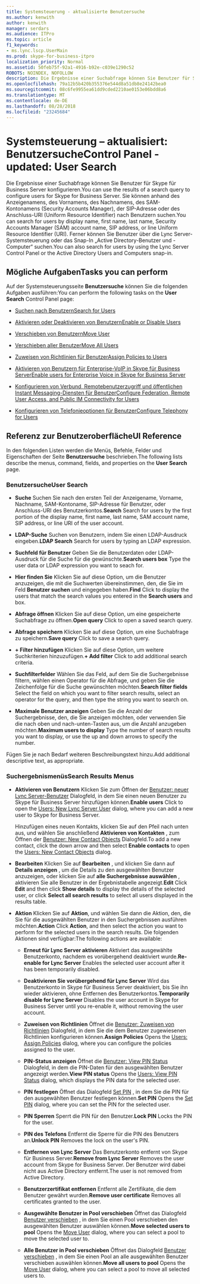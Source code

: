 ```yaml
---
title: Systemsteuerung - aktualisierte Benutzersuche
ms.author: kenwith
author: kenwith
manager: serdars
ms.audience: ITPro
ms.topic: article
f1_keywords:
- ms.lync.lscp.UserMain
ms.prod: skype-for-business-itpro
localization_priority: Normal
ms.assetid: 50feb75f-92a1-4916-b92e-c039e1290c52
ROBOTS: NOINDEX, NOFOLLOW
description: Die Ergebnisse einer Suchabfrage können Sie Benutzer für Skype für Business Server konfigurieren. Sie können anhand des Anzeigenamens, des Vornamens, des Nachnamens, des SAM-Kontonamens (Security Accounts Manager), der SIP-Adresse oder des Anschluss-URI (Uniform Resource Identifier) nach Benutzern suchen. Ferner können Sie Benutzer über die Lync Server-Systemsteuerung oder das Snap-In „Active Directory-Benutzer und -Computer“ suchen.
ms.openlocfilehash: 79a12b5b420b355376e544d8a51db8e24142bea0
ms.sourcegitcommit: 08c6fe9955ea61dd9cded2210ae0153e06bdd8a6
ms.translationtype: MT
ms.contentlocale: de-DE
ms.lasthandoff: 08/28/2018
ms.locfileid: "23245684"
---
```

# <a name="control-panel---updated-user-search"></a><span data-ttu-id="aed46-105">Systemsteuerung – aktualisiert: Benutzersuche</span><span class="sxs-lookup"><span data-stu-id="aed46-105">Control Panel - updated: User Search</span></span>

<span data-ttu-id="aed46-106">Die Ergebnisse einer Suchabfrage können Sie Benutzer für Skype für Business Server konfigurieren.</span><span class="sxs-lookup"><span data-stu-id="aed46-106">You can use the results of a search query to configure users for Skype for Business Server.</span></span> <span data-ttu-id="aed46-107">Sie können anhand des Anzeigenamens, des Vornamens, des Nachnamens, des SAM-Kontonamens (Security Accounts Manager), der SIP-Adresse oder des Anschluss-URI (Uniform Resource Identifier) nach Benutzern suchen.</span><span class="sxs-lookup"><span data-stu-id="aed46-107">You can search for users by display name, first name, last name, Security Accounts Manager (SAM) account name, SIP address, or line Uniform Resource Identifier (URI).</span></span> <span data-ttu-id="aed46-108">Ferner können Sie Benutzer über die Lync Server-Systemsteuerung oder das Snap-In „Active Directory-Benutzer und -Computer“ suchen.</span><span class="sxs-lookup"><span data-stu-id="aed46-108">You can also search for users by using the Lync Server Control Panel or the Active Directory Users and Computers snap-in.</span></span>

## <a name="tasks-you-can-perform"></a><span data-ttu-id="aed46-109">Mögliche Aufgaben</span><span class="sxs-lookup"><span data-stu-id="aed46-109">Tasks you can perform</span></span>

<span data-ttu-id="aed46-110">Auf der Systemsteuerungsseite **Benutzersuche** können Sie die folgenden Aufgaben ausführen:</span><span class="sxs-lookup"><span data-stu-id="aed46-110">You can perform the following tasks on the **User Search** Control Panel page:</span></span>

- [<span data-ttu-id="aed46-111">Suchen nach Benutzern</span><span class="sxs-lookup"><span data-stu-id="aed46-111">Search for Users</span></span>](https://technet.microsoft.com/library/3b9f6f55-d7a9-46ae-8e10-f221ba0d3bb5.aspx)

- [<span data-ttu-id="aed46-112">Aktivieren oder Deaktivieren von Benutzern</span><span class="sxs-lookup"><span data-stu-id="aed46-112">Enable or Disable Users</span></span>](https://technet.microsoft.com/library/12497d00-f665-4a97-be68-854c5a8be4fc.aspx)

- [<span data-ttu-id="aed46-113">Verschieben von Benutzern</span><span class="sxs-lookup"><span data-stu-id="aed46-113">Move User</span></span>](ms.lync.lscp.UserMove.md)

- [<span data-ttu-id="aed46-114">Verschieben aller Benutzer</span><span class="sxs-lookup"><span data-stu-id="aed46-114">Move All Users</span></span>](ms.lync.lscp.UserMoveAll.md)

- [<span data-ttu-id="aed46-115">Zuweisen von Richtlinien für Benutzer</span><span class="sxs-lookup"><span data-stu-id="aed46-115">Assign Policies to Users</span></span>](https://technet.microsoft.com/library/a4ed0120-d9e5-4eb2-acfd-8de2cb503652.aspx)

- [<span data-ttu-id="aed46-116">Aktivieren von Benutzern für Enterprise-VoIP in Skype für Business Server</span><span class="sxs-lookup"><span data-stu-id="aed46-116">Enable users for Enterprise Voice in Skype for Business Server</span></span>](../../../deploy/deploy-enterprise-voice/enable-users-for-enterprise-voice.md)

- [<span data-ttu-id="aed46-117">Konfigurieren von Verbund, Remotebenutzerzugriff und öffentlichen Instant Messaging-Diensten für Benutzer</span><span class="sxs-lookup"><span data-stu-id="aed46-117">Configure Federation, Remote User Access, and Public IM Connectivity for Users</span></span>](https://technet.microsoft.com/library/736fcaad-9f95-4896-b767-e199d86a00a4.aspx)

- [<span data-ttu-id="aed46-118">Konfigurieren von Telefonieoptionen für Benutzer</span><span class="sxs-lookup"><span data-stu-id="aed46-118">Configure Telephony for Users</span></span>](https://technet.microsoft.com/library/4546432e-c839-4517-a2c5-bc0d4d8c6a03.aspx)



## <a name="ui-reference"></a><span data-ttu-id="aed46-119">Referenz zur Benutzeroberfläche</span><span class="sxs-lookup"><span data-stu-id="aed46-119">UI Reference</span></span>

<span data-ttu-id="aed46-120">In den folgenden Listen werden die Menüs, Befehle, Felder und Eigenschaften der Seite **Benutzersuche** beschrieben.</span><span class="sxs-lookup"><span data-stu-id="aed46-120">The following lists describe the menus, command, fields, and properties on the **User Search** page.</span></span>

### <a name="user-search"></a><span data-ttu-id="aed46-121">Benutzersuche</span><span class="sxs-lookup"><span data-stu-id="aed46-121">User Search</span></span>

- <span data-ttu-id="aed46-122">**Suche** Suchen Sie nach den ersten Teil der Anzeigename, Vorname, Nachname, SAM-Kontoname, SIP-Adresse für Benutzer, oder Anschluss-URI des Benutzerkontos.</span><span class="sxs-lookup"><span data-stu-id="aed46-122">**Search** Search for users by the first portion of the display name, first name, last name, SAM account name, SIP address, or line URI of the user account.</span></span>

- <span data-ttu-id="aed46-123">**LDAP-Suche** Suchen von Benutzern, indem Sie einen LDAP-Ausdruck eingeben.</span><span class="sxs-lookup"><span data-stu-id="aed46-123">**LDAP Search** Search for users by typing an LDAP expression.</span></span>

- <span data-ttu-id="aed46-124">**Suchfeld für Benutzer** Geben Sie die Benutzerdaten oder LDAP-Ausdruck für die Suche für die gewünschte.</span><span class="sxs-lookup"><span data-stu-id="aed46-124">**Search users box** Type the user data or LDAP expression you want to seach for.</span></span>

- <span data-ttu-id="aed46-125">**Hier finden Sie** Klicken Sie auf diese Option, um die Benutzer anzuzeigen, die mit die Suchwerten übereinstimmen, den, die Sie im Feld **Benutzer suchen** und eingegeben haben.</span><span class="sxs-lookup"><span data-stu-id="aed46-125">**Find** Click to display the users that match the search values you entered in the **Search users** and box.</span></span>

- <span data-ttu-id="aed46-126">**Abfrage öffnen** Klicken Sie auf diese Option, um eine gespeicherte Suchabfrage zu öffnen.</span><span class="sxs-lookup"><span data-stu-id="aed46-126">**Open query** Click to open a saved search query.</span></span>

- <span data-ttu-id="aed46-127">**Abfrage speichern** Klicken Sie auf diese Option, um eine Suchabfrage zu speichern.</span><span class="sxs-lookup"><span data-stu-id="aed46-127">**Save query** Click to save a search query.</span></span>

- <span data-ttu-id="aed46-128">**+ Filter hinzufügen** Klicken Sie auf diese Option, um weitere Suchkriterien hinzuzufügen.</span><span class="sxs-lookup"><span data-stu-id="aed46-128">**+ Add filter** Click to add additional search criteria.</span></span>

- <span data-ttu-id="aed46-129">**Suchfilterfelder** Wählen Sie das Feld, auf dem Sie die Suchergebnisse filtern, wählen einen Operator für die Abfrage, und geben Sie die Zeichenfolge für die Suche gewünschten möchten.</span><span class="sxs-lookup"><span data-stu-id="aed46-129">**Search filter fields** Select the field on which you want to filter search results, select an operator for the query, and then type the string you want to search on.</span></span>

- <span data-ttu-id="aed46-130">**Maximale Benutzer anzeigen** Geben Sie die Anzahl der Suchergebnisse, den, die Sie anzeigen möchten, oder verwenden Sie die nach oben und nach-unten-Tasten aus, um die Anzahl anzugeben möchten.</span><span class="sxs-lookup"><span data-stu-id="aed46-130">**Maximum users to display** Type the number of search results you want to display, or use the up and down arrows to specify the number.</span></span>

<span data-ttu-id="aed46-131">Fügen Sie je nach Bedarf weiteren Beschreibungstext hinzu.</span><span class="sxs-lookup"><span data-stu-id="aed46-131">Add additional descriptive text, as appropriate.</span></span>

### <a name="search-results-menus"></a><span data-ttu-id="aed46-132">Suchergebnismenüs</span><span class="sxs-lookup"><span data-stu-id="aed46-132">Search Results Menus</span></span>

- <span data-ttu-id="aed46-133">**Aktivieren von Benutzern** Klicken Sie zum Öffnen der [Benutzer: neuer Lync Server-Benutzer](ms.lync.lscp.UserNew.md) Dialogfeld, in dem Sie einen neuen Benutzer zu Skype für Business Server hinzufügen können.</span><span class="sxs-lookup"><span data-stu-id="aed46-133">**Enable users** Click to open the [Users: New Lync Server User](ms.lync.lscp.UserNew.md) dialog, where you can add a new user to Skype for Business Server.</span></span>

    <span data-ttu-id="aed46-134">Hinzufügen eines neuen Kontakts, klicken Sie auf den Pfeil nach unten aus, und wählen Sie anschließend **Aktivieren von Kontakten** , zum Öffnen der [Benutzer: New Contact Objects](ms.lync.lscp.UserNewContact.md) Dialogfeld.</span><span class="sxs-lookup"><span data-stu-id="aed46-134">To add a new contact, click the down arrow and then select **Enable contacts** to open the [Users: New Contact Objects](ms.lync.lscp.UserNewContact.md) dialog.</span></span>

- <span data-ttu-id="aed46-135">**Bearbeiten** Klicken Sie auf **Bearbeiten** , und klicken Sie dann auf **Details anzeigen** , um die Details zu den ausgewählten Benutzer anzuzeigen, oder klicken Sie auf **alle Suchergebnisse auswählen** , aktivieren Sie alle Benutzer in der Ergebnistabelle angezeigt.</span><span class="sxs-lookup"><span data-stu-id="aed46-135">**Edit** Click **Edit** and then click **Show details** to display the details of the selected user, or click **Select all search results** to select all users displayed in the results table.</span></span>

- <span data-ttu-id="aed46-136">**Aktion** Klicken Sie auf **Aktion**, und wählen Sie dann die Aktion, den, die Sie für die ausgewählten Benutzer in den Suchergebnissen ausführen möchten.</span><span class="sxs-lookup"><span data-stu-id="aed46-136">**Action** Click **Action**, and then select the action you want to perform for the selected users in the search results.</span></span> <span data-ttu-id="aed46-137">Die folgenden Aktionen sind verfügbar:</span><span class="sxs-lookup"><span data-stu-id="aed46-137">The following actions are available:</span></span>

  - <span data-ttu-id="aed46-138">**Erneut für Lync Server aktivieren** Aktiviert das ausgewählte Benutzerkonto, nachdem es vorübergehend deaktiviert wurde.</span><span class="sxs-lookup"><span data-stu-id="aed46-138">**Re-enable for Lync Server** Enables the selected user account after it has been temporarily disabled.</span></span>

  - <span data-ttu-id="aed46-139">**Deaktivieren Sie vorübergehend für Lync Server** Wird das Benutzerkonto in Skype für Business Server deaktiviert, bis Sie ihn wieder aktivieren, ohne Entfernen des Benutzerkontos.</span><span class="sxs-lookup"><span data-stu-id="aed46-139">**Temporarily disable for Lync Server** Disables the user account in Skype for Business Server until you re-enable it, without removing the user account.</span></span>

  - <span data-ttu-id="aed46-140">**Zuweisen von Richtlinien** Öffnet die [Benutzer: Zuweisen von Richtlinien](ms.lync.lscp.UserAssignPolicy.md) Dialogfeld, in dem Sie die dem Benutzer zugewiesenen Richtlinien konfigurieren können.</span><span class="sxs-lookup"><span data-stu-id="aed46-140">**Assign Policies** Opens the [Users: Assign Policies](ms.lync.lscp.UserAssignPolicy.md) dialog, where you can configure the policies assigned to the user.</span></span>

  - <span data-ttu-id="aed46-141">**PIN-Status anzeigen** Öffnet die [Benutzer: View PIN Status](ms.lync.lscp.UserViewPin.md) Dialogfeld, in dem die PIN-Daten für den ausgewählten Benutzer angezeigt werden.</span><span class="sxs-lookup"><span data-stu-id="aed46-141">**View PIN status** Opens the [Users: View PIN Status](ms.lync.lscp.UserViewPin.md) dialog, which displays the PIN data for the selected user.</span></span>

  - <span data-ttu-id="aed46-142">**PIN festlegen** Öffnet das Dialogfeld [Set PIN](ms.lync.lscp.UserSetPin.md) , in dem Sie die PIN für den ausgewählten Benutzer festlegen können.</span><span class="sxs-lookup"><span data-stu-id="aed46-142">**Set PIN** Opens the [Set PIN](ms.lync.lscp.UserSetPin.md) dialog, where you can set the PIN for the selected user.</span></span>

  - <span data-ttu-id="aed46-143">**PIN Sperren** Sperrt die PIN für den Benutzer.</span><span class="sxs-lookup"><span data-stu-id="aed46-143">**Lock PIN** Locks the PIN for the user.</span></span>

  - <span data-ttu-id="aed46-144">**PIN des Telefons** Entfernt die Sperre für die PIN des Benutzers an.</span><span class="sxs-lookup"><span data-stu-id="aed46-144">**Unlock PIN** Removes the lock on the user's PIN.</span></span>

  - <span data-ttu-id="aed46-145">**Entfernen von Lync Server** Das Benutzerkonto entfernt von Skype für Business Server.</span><span class="sxs-lookup"><span data-stu-id="aed46-145">**Remove from Lync Server** Removes the user account from Skype for Business Server.</span></span> <span data-ttu-id="aed46-146">Der Benutzer wird dabei nicht aus Active Directory entfernt.</span><span class="sxs-lookup"><span data-stu-id="aed46-146">The user is not removed from Active Directory.</span></span>

  - <span data-ttu-id="aed46-147">**Benutzerzertifikat entfernen** Entfernt alle Zertifikate, die dem Benutzer gewährt wurden.</span><span class="sxs-lookup"><span data-stu-id="aed46-147">**Remove user certificate** Removes all certificates granted to the user.</span></span>

  - <span data-ttu-id="aed46-148">**Ausgewählte Benutzer in Pool verschieben** Öffnet das Dialogfeld [Benutzer verschieben](ms.lync.lscp.UserMove.md) , in dem Sie einen Pool verschieben den ausgewählten Benutzer auswählen können.</span><span class="sxs-lookup"><span data-stu-id="aed46-148">**Move selected users to pool** Opens the [Move User](ms.lync.lscp.UserMove.md) dialog, where you can select a pool to move the selected user to.</span></span>

  - <span data-ttu-id="aed46-149">**Alle Benutzer in Pool verschieben** Öffnet das Dialogfeld [Benutzer verschieben](ms.lync.lscp.UserMove.md) , in dem Sie einen Pool an alle ausgewählten Benutzer verschieben auswählen können.</span><span class="sxs-lookup"><span data-stu-id="aed46-149">**Move all users to pool** Opens the [Move User](ms.lync.lscp.UserMove.md) dialog, where you can select a pool to move all selected users to.</span></span>


